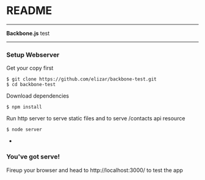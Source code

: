 # README
---

**Backbone.js** test

---

### Setup Webserver

Get your copy first

    $ git clone https://github.com/elizar/backbone-test.git
    $ cd backbone-test
    
Download dependencies

    $ npm install
    
Run http server to serve static files and to serve /contacts api
resource
    
    $ node server 

-
### You've got serve!
Fireup your browser and head to http://localhost:3000/ to test the app
